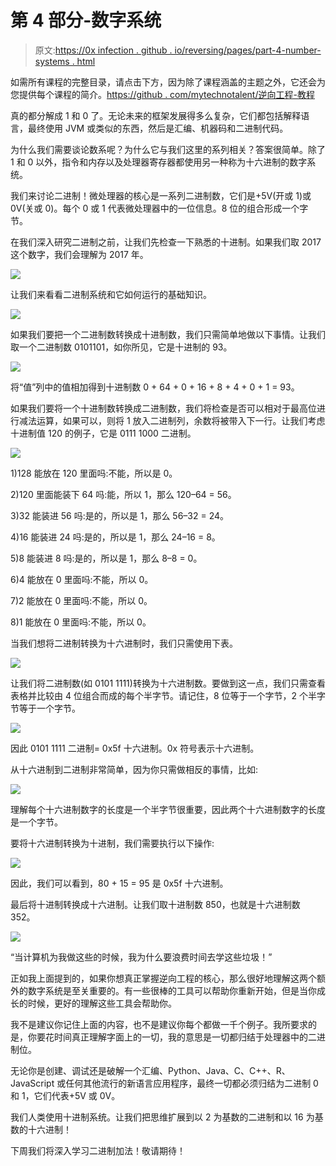 # 第 4 部分-数字系统

> 原文:[https://0x infection . github . io/reversing/pages/part-4-number-systems . html](https://0xinfection.github.io/reversing/pages/part-4-number-systems.html)

如需所有课程的完整目录，请点击下方，因为除了课程涵盖的主题之外，它还会为您提供每个课程的简介。[https://github . com/mytechnotalent/逆向工程-教程](https://github.com/mytechnotalent/Reverse-Engineering-Tutorial)

真的都分解成 1 和 0 了。无论未来的框架发展得多么复杂，它们都包括解释语言，最终使用 JVM 或类似的东西，然后是汇编、机器码和二进制代码。

为什么我们需要谈论数系呢？为什么它与我们这里的系列相关？答案很简单。除了 1 和 0 以外，指令和内存以及处理器寄存器都使用另一种称为十六进制的数字系统。

我们来讨论二进制！微处理器的核心是一系列二进制数，它们是+5V(开或 1)或 0V(关或 0)。每个 0 或 1 代表微处理器中的一位信息。8 位的组合形成一个字节。

在我们深入研究二进制之前，让我们先检查一下熟悉的十进制。如果我们取 2017 这个数字，我们会理解为 2017 年。

![](../Images/88317ebdfcad0ef841eb36e1c601393f.png)

让我们来看看二进制系统和它如何运行的基础知识。

![](../Images/7779a13aaf68411ad56835b4447507b7.png)

如果我们要把一个二进制数转换成十进制数，我们只需简单地做以下事情。让我们取一个二进制数 0101101，如你所见，它是十进制的 93。

![](../Images/0e53016a7cc49cf677c6e9466100ae59.png)

将“值”列中的值相加得到十进制数 0 + 64 + 0 + 16 + 8 + 4 + 0 + 1 = 93。

如果我们要将一个十进制数转换成二进制数，我们将检查是否可以相对于最高位进行减法运算，如果可以，则将 1 放入二进制列，余数将被带入下一行。让我们考虑十进制值 120 的例子，它是 0111 1000 二进制。

![](../Images/dce49deacdf7f9a2ed5d00f86840e552.png)

1)128 能放在 120 里面吗:不能，所以是 0。

2)120 里面能装下 64 吗:能，所以 1，那么 120–64 = 56。

3)32 能装进 56 吗:是的，所以是 1，那么 56–32 = 24。

4)16 能装进 24 吗:是的，所以是 1，那么 24–16 = 8。

5)8 能装进 8 吗:是的，所以是 1，那么 8–8 = 0。

6)4 能放在 0 里面吗:不能，所以 0。

7)2 能放在 0 里面吗:不能，所以 0。

8)1 能放在 0 里面吗:不能，所以 0。

当我们想将二进制转换为十六进制时，我们只需使用下表。

![](../Images/b219587b13a1204a9d3a1995dae4c7ec.png)

让我们将二进制数(如 0101 1111)转换为十六进制数。要做到这一点，我们只需查看表格并比较由 4 位组合而成的每个半字节。请记住，8 位等于一个字节，2 个半字节等于一个字节。

![](../Images/eb76338e3f670d5d9757a2bbe131728b.png)

因此 0101 1111 二进制= 0x5f 十六进制。0x 符号表示十六进制。

从十六进制到二进制非常简单，因为你只需做相反的事情，比如:

![](../Images/2a1c29ee44982ac3df263d47056d8a39.png)

理解每个十六进制数字的长度是一个半字节很重要，因此两个十六进制数字的长度是一个字节。

要将十六进制转换为十进制，我们需要执行以下操作:

![](../Images/567ee30243fda3fe9cceef1fb3e09b6e.png)

因此，我们可以看到，80 + 15 = 95 是 0x5f 十六进制。

最后将十进制转换成十六进制。让我们取十进制数 850，也就是十六进制数 352。

![](../Images/6ef487475e8a4f92f3cd591867d9685c.png)

“当计算机为我做这些的时候，我为什么要浪费时间去学这些垃圾！”

正如我上面提到的，如果你想真正掌握逆向工程的核心，那么很好地理解这两个额外的数字系统是至关重要的。有一些很棒的工具可以帮助你重新开始，但是当你成长的时候，更好的理解这些工具会帮助你。

我不是建议你记住上面的内容，也不是建议你每个都做一千个例子。我所要求的是，你要花时间真正理解字面上的一切，我的意思是一切都归结于处理器中的二进制位。

无论你是创建、调试还是破解一个汇编、Python、Java、C、C++、R、JavaScript 或任何其他流行的新语言应用程序，最终一切都必须归结为二进制 0 和 1，它们代表+5V 或 0V。

我们人类使用十进制系统。让我们把思维扩展到以 2 为基数的二进制和以 16 为基数的十六进制！

下周我们将深入学习二进制加法！敬请期待！